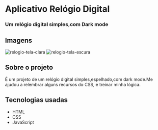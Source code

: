# Aplicativo Relógio Digital

### Um relógio digital simples,com Dark mode

## Imagens
![relogio-tela-clara](https://user-images.githubusercontent.com/109442446/209589461-92973a95-855c-49a1-8091-239177f963f5.png)
![relogio-tela-escura](https://user-images.githubusercontent.com/109442446/209589464-47cb25e0-c333-4654-8df2-38ea7f54a99e.png)

## Sobre o projeto
É um projeto de um relógio digital simples,espelhado,com dark mode.Me ajudou a relembrar alguns recursos do CSS, e treinar minha lógica.

## Tecnologias usadas
- HTML
- CSS
- JavaScript



